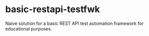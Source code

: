 # basic-restapi-testfwk
Naive solution for a basic REST API test automation framework for educational purposes.
